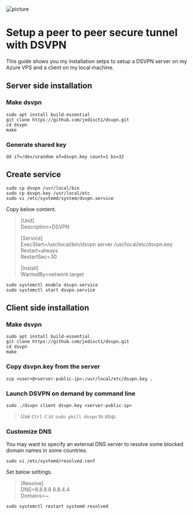 ![picture](dsvpn-logo.png)

# Setup a peer to peer secure tunnel with DSVPN

This guide shows you my installation setps to setup a DSVPN server on my Azure VPS and a client on my local machine.

## Server side installation

### Make dsvpn
```
sudo apt install build-essential  
git clone https://github.com/jedisct1/dsvpn.git  
cd dsvpn  
make  
```

### Generate shared key
```
dd if=/dev/urandom of=dsvpn.key count=1 bs=32  
```

## Create service
```
sudo cp dsvpn /usr/local/bin  
sudo cp dsvpn.key /usr/local/etc  
sudo vi /etc/systemd/system/dsvpn.service  
```
Copy below content.
  
> [Unit]  
> Description=DSVPN  
>  
> [Service]  
> ExecStart=/usr/local/bin/dsvpn server /usr/local/etc/dsvpn.key  
> Restart=always  
> RestartSec=30  
>  
> [Install]  
> WantedBy=network.target  

```
sudo systemctl enable dsvpn.service  
sudo systemctl start dsvpn.service  
```

## Client side installation

### Make dsvpn
```
sudo apt install build-essential  
git clone https://github.com/jedisct1/dsvpn.git  
cd dsvpn  
make  
```

### Copy dsvpn.key from the server

```
scp <user>@<server-public-ip>:/usr/local/etc/dsvpn.key .
```

### Launch DSVPN on demand by command line

```
sudo ./dsvpn client dsvpn.key <server-public-ip>  
```

> Use `Ctrl-C` or `sudo pkill dsvpn` to stop.  

### Customize DNS

You may want to specify an external DNS server to resolve some blocked domain names in some countries.  

```
sudo vi /etc/systemd/resolved.conf  
```

Set below settings.  
  
> [Resolve]  
> DNS=8.8.8.8 8.8.4.4  
> Domains=~.  

```
sudo systemctl restart systemd-resolved  
```
